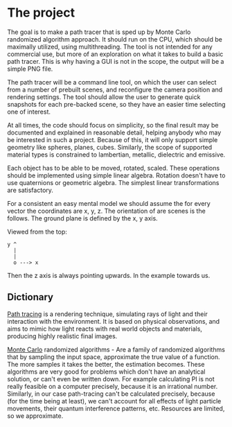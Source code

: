 
# The project

The goal is to make a path tracer that is sped up by Monte Carlo randomized algorithm approach.
It should run on the CPU, which should be maximally utilized, using multithreading.
The tool is not intended for any commercial use, but more of an exploration on what it takes to build a basic path tracer.
This is why having a GUI is not in the scope, the output will be a simple PNG file.

The path tracer will be a command line tool, on which the user can select from a number of prebuilt scenes, and reconfigure the
camera position and rendering settings.
The tool should allow the user to generate quick snapshots for each pre-backed scene, so they have an easier time selecting one of interest.

At all times, the code should focus on simplicity, so the final result may be documented and explained in reasonable detail, helping anybody
who may be interested in such a project.
Because of this, it will only support simple geometry like spheres, planes, cubes.
Similarly, the scope of supported material types is constrained to lambertian, metallic, dielectric and emissive.

Each object has to be able to be moved, rotated, scaled. These operations should be implemented using simple linear algebra.
Rotation doesn't have to use quaternions or geometric algebra. The simplest linear transformations are satisfactory.

For a consistent an easy mental model we should assume the for every vector the coordinates are x, y, z. The orientation of are scenes is the follows.
The ground plane is defined by the x, y axis.

Viewed from the top:

```text
y ^
  |
  |
  o ---> x
```

Then the z axis is always pointing upwards. In the example towards us.

## Dictionary

[Path tracing](https://en.wikipedia.org/wiki/Path_tracing) is a rendering technique, simulating rays of light and their interaction with the environment.
It is based on physical observations, and aims to mimic how light reacts with real world objects and materials, producing highly realistic final images.

[Monte Carlo](https://en.wikipedia.org/wiki/Monte_Carlo_algorithm) randomized algorithms - Are a family of randomized algorithms that by sampling
the input space, approximate the true value of a function. The more samples it takes the better, the estimation becomes.
These algorithms are very good for problems which don't have an analytical solution, or can't even be written down. For example calculating PI
is not really feasible on a computer precisely, because it is an irrational number. Similarly, in our case path-tracing can't be calculated
precisely, because (for the time being at least), we can't account for all effects of light particle movements, their quantum interference patterns, etc.
Resources are limited, so we approximate.
